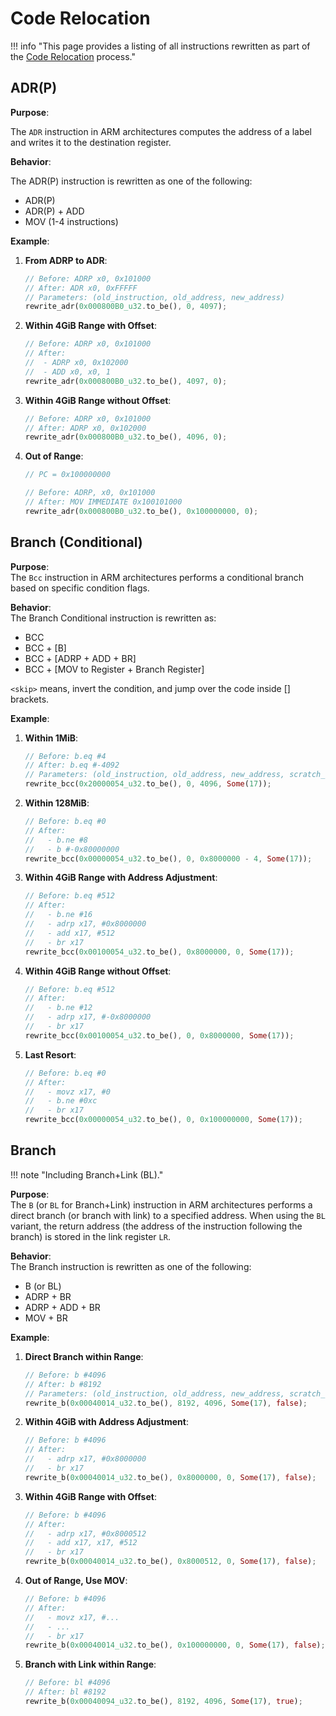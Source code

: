 # Code Relocation

!!! info "This page provides a listing of all instructions rewritten as part of the [Code Relocation](../overview.md#code-relocation) process."

## ADR(P)

**Purpose**:  

The `ADR` instruction in ARM architectures computes the address of a label and writes it to the destination register. 

**Behavior**:  

The ADR(P) instruction is rewritten as one of the following:  
- ADR(P)  
- ADR(P) + ADD  
- MOV (1-4 instructions)  

**Example**:

1. **From ADRP to ADR**:
    ```rust
    // Before: ADRP x0, 0x101000
    // After: ADR x0, 0xFFFFF
    // Parameters: (old_instruction, old_address, new_address)
    rewrite_adr(0x000800B0_u32.to_be(), 0, 4097);
    ```

2. **Within 4GiB Range with Offset**:
    ```rust
    // Before: ADRP x0, 0x101000
    // After: 
    //  - ADRP x0, 0x102000
    //  - ADD x0, x0, 1
    rewrite_adr(0x000800B0_u32.to_be(), 4097, 0);
    ```

3. **Within 4GiB Range without Offset**:
    ```rust
    // Before: ADRP x0, 0x101000
    // After: ADRP x0, 0x102000
    rewrite_adr(0x000800B0_u32.to_be(), 4096, 0);
    ```

4. **Out of Range**:
    ```rust
    // PC = 0x100000000

    // Before: ADRP, x0, 0x101000
    // After: MOV IMMEDIATE 0x100101000
    rewrite_adr(0x000800B0_u32.to_be(), 0x100000000, 0);
    ```

## Branch (Conditional)

**Purpose**:  
The `Bcc` instruction in ARM architectures performs a conditional branch based on specific condition flags. 

**Behavior**:  
The Branch Conditional instruction is rewritten as:  
- BCC  
- BCC <skip> + [B]  
- BCC <skip> + [ADRP + ADD + BR]  
- BCC <skip> + [MOV to Register + Branch Register]  

`<skip>` means, invert the condition, and jump over the code inside [] brackets.

**Example**:

1. **Within 1MiB**:
    ```rust
    // Before: b.eq #4
    // After: b.eq #-4092
    // Parameters: (old_instruction, old_address, new_address, scratch_register)
    rewrite_bcc(0x20000054_u32.to_be(), 0, 4096, Some(17));
    ```

2. **Within 128MiB**:
    ```rust
    // Before: b.eq #0
    // After: 
    //   - b.ne #8 
    //   - b #-0x80000000
    rewrite_bcc(0x00000054_u32.to_be(), 0, 0x8000000 - 4, Some(17));
    ```

3. **Within 4GiB Range with Address Adjustment**:
    ```rust
    // Before: b.eq #512
    // After: 
    //   - b.ne #16 
    //   - adrp x17, #0x8000000
    //   - add x17, #512
    //   - br x17
    rewrite_bcc(0x00100054_u32.to_be(), 0x8000000, 0, Some(17));
    ```

4. **Within 4GiB Range without Offset**:
    ```rust
    // Before: b.eq #512
    // After: 
    //   - b.ne #12
    //   - adrp x17, #-0x8000000 
    //   - br x17
    rewrite_bcc(0x00100054_u32.to_be(), 0, 0x8000000, Some(17));
    ```

5. **Last Resort**:
    ```rust
    // Before: b.eq #0
    // After: 
    //   - movz x17, #0 
    //   - b.ne #0xc
    //   - br x17
    rewrite_bcc(0x00000054_u32.to_be(), 0, 0x100000000, Some(17));
    ```

## Branch

!!! note "Including Branch+Link (BL)."

**Purpose**:  
The `B` (or `BL` for Branch+Link) instruction in ARM architectures performs a direct branch (or branch with link) to a specified address. When using the `BL` variant, the return address (the address of the instruction following the branch) is stored in the link register `LR`.

**Behavior**:  
The Branch instruction is rewritten as one of the following:  
- B (or BL)  
- ADRP + BR  
- ADRP + ADD + BR  
- MOV <immediate> + BR  

**Example**:

1. **Direct Branch within Range**:
    ```rust
    // Before: b #4096
    // After: b #8192
    // Parameters: (old_instruction, old_address, new_address, scratch_register, link)
    rewrite_b(0x00040014_u32.to_be(), 8192, 4096, Some(17), false);
    ```

2. **Within 4GiB with Address Adjustment**:
    ```rust
    // Before: b #4096
    // After: 
    //   - adrp x17, #0x8000000
    //   - br x17
    rewrite_b(0x00040014_u32.to_be(), 0x8000000, 0, Some(17), false);
    ```

3. **Within 4GiB Range with Offset**:
    ```rust
    // Before: b #4096
    // After: 
    //   - adrp x17, #0x8000512
    //   - add x17, x17, #512
    //   - br x17
    rewrite_b(0x00040014_u32.to_be(), 0x8000512, 0, Some(17), false);
    ```

4. **Out of Range, Use MOV**:
    ```rust
    // Before: b #4096
    // After: 
    //   - movz x17, #... 
    //   - ...
    //   - br x17
    rewrite_b(0x00040014_u32.to_be(), 0x100000000, 0, Some(17), false);
    ```

5. **Branch with Link within Range**:
    ```rust
    // Before: bl #4096
    // After: bl #8192
    rewrite_b(0x00040094_u32.to_be(), 8192, 4096, Some(17), true);
    ```
